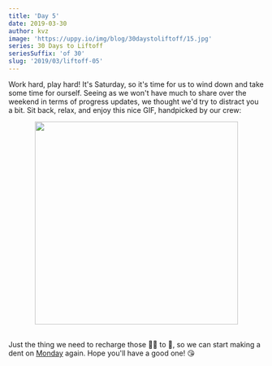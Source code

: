 ```yaml
---
title: 'Day 5'
date: 2019-03-30
author: kvz
image: 'https://uppy.io/img/blog/30daystoliftoff/15.jpg'
series: 30 Days to Liftoff
seriesSuffix: 'of 30'
slug: '2019/03/liftoff-05'
---
```


Work hard, play hard! It's Saturday, so it's time for us to wind down and take
some time for ourself. Seeing as we won't have much to share over the weekend in
terms of progress updates, we thought we'd try to distract you a bit. Sit back,
relax, and enjoy this nice GIF, handpicked by our crew:

<!--truncate-->

<center><img width="400" src="https://media.giphy.com/media/TL4d81cXH4THa/giphy.gif" /><br/><br/></center>

Just the thing we need to recharge those :battery::battery: to :100:, so we can
start making a dent on [Monday](/blog/2019/04/liftoff-07/) again. Hope you'll
have a good one! :kissing_heart:
